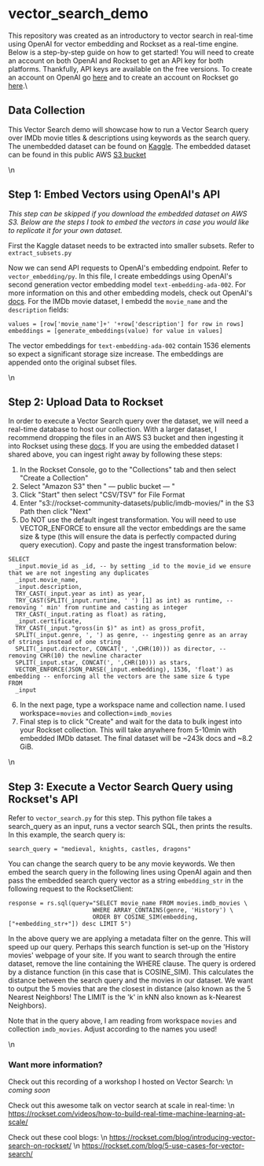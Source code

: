 # vector_search_demo

This repository was created as an introductory to vector search in real-time using OpenAI for vector embedding and Rockset as a real-time engine. Below is a step-by-step guide on how to get started! You will need to create an account on both OpenAI and Rockset to get an API key for both platforms. Thankfully, API keys are available on the free versions. To create an account on OpenAI go [here](https://platform.openai.com/signup?) and to create an account on Rockset go [here](https://rockset.com/create/).\


## Data Collection
This Vector Search demo will showcase how to run a Vector Search query over IMDb movie titles & descriptions using keywords as the search query. The unembedded dataset can be found on [Kaggle](https://www.kaggle.com/datasets/rajugc/imdb-movies-dataset-based-on-genre?select=action.csv). The embedded dataset can be found in this public AWS [S3 bucket](s3://rockset-community-datasets/public/imdb-movies/)

\n
## Step 1: Embed Vectors using OpenAI's API
*This step can be skipped if you download the embedded dataset on AWS S3. Below are the steps I took to embed the vectors in case you would like to replicate it for your own dataset.*

First the Kaggle dataset needs to be extracted into smaller subsets. Refer to `extract_subsets.py`

Now we can send API requests to OpenAI's embedding endpoint. Refer to `vector_embedding/py`. In this file, I create embeddings using OpenAI's second generation vector embedding model `text-embedding-ada-002`. For more information on this and other embedding models, check out OpenAI's [docs](https://platform.openai.com/docs/guides/embeddings). For the IMDb movie dataset, I embedd the `movie_name` and the `description` fields:

```
values = [row['movie_name']+' '+row['description'] for row in rows]
embeddings = [generate_embeddings(value) for value in values]
```

The vector embeddings for `text-embedding-ada-002` contain 1536 elements so expect a significant storage size increase. The embeddings are appended onto the original subset files.

\n
## Step 2: Upload Data to Rockset
In order to execute a Vector Search query over the dataset, we will need a real-time database to host our collection. With a larger dataset, I recommend dropping the files in an AWS S3 bucket and then ingesting it into Rockset using these [docs](https://rockset.com/docs/amazon-s3/). If you are using the embedded dataset I shared above, you can ingest right away by following these steps:
  1. In the Rockset Console, go to the "Collections" tab and then select "Create a Collection"
  2. Select "Amazon S3" then " — public bucket — "
  3. Click "Start" then select "CSV/TSV" for File Format
  4. Enter "s3://rockset-community-datasets/public/imdb-movies/" in the S3 Path then click "Next"
  5. Do NOT use the default ingest transformation. You will need to use VECTOR_ENFORCE to ensure all the vector embeddings are the same size & type (this will ensure the data is perfectly compacted during query execution). Copy and paste the ingest transformation below:

  ```
  SELECT
    _input.movie_id as _id, -- by setting _id to the movie_id we ensure that we are not ingesting any duplicates
    _input.movie_name,
    _input.description,
    TRY_CAST(_input.year as int) as year,
    TRY_CAST(SPLIT(_input.runtime, ' ') [1] as int) as runtime, -- removing ' min' from runtime and casting as integer
    TRY_CAST(_input.rating as float) as rating,
    _input.certificate,
    TRY_CAST(_input."gross(in $)" as int) as gross_profit,
    SPLIT(_input.genre, ', ') as genre, -- ingesting genre as an array of strings instead of one string
    SPLIT(_input.director, CONCAT(', ',CHR(10))) as director, -- removing CHR(10) the newline character
    SPLIT(_input.star, CONCAT(', ',CHR(10))) as stars,
    VECTOR_ENFORCE(JSON_PARSE(_input.embedding), 1536, 'float') as embedding -- enforcing all the vectors are the same size & type
  FROM
    _input
  ```

  6. In the next page, type a workspace name and collection name. I used workspace=`movies` and collection=`imdb_movies`
  7. Final step is to click "Create" and wait for the data to bulk ingest into your Rockset collection. This will take anywhere from 5-10min with embedded IMDb dataset. The final dataset will be ~243k docs and ~8.2 GiB.

\n
## Step 3: Execute a Vector Search Query using Rockset's API

Refer to `vector_search.py` for this step. This python file takes a search_query as an input, runs a vector search SQL, then prints the results. In this example, the search query is:
```
search_query = "medieval, knights, castles, dragons"
```
You can change the search query to be any movie keywords. We then embed the search query in the following lines using OpenAI again and then pass the embedded search query vector as a string `embedding_str` in the following request to the RocksetClient:

```
response = rs.sql(query="SELECT movie_name FROM movies.imdb_movies \
                        WHERE ARRAY_CONTAINS(genre, 'History') \
                        ORDER BY COSINE_SIM(embedding,["+embedding_str+"]) desc LIMIT 5")
```
In the above query we are applying a metadata filter on the genre. This will speed up our query. Perhaps this search function is set-up on the 'History movies' webpage of your site. If you want to search through the entire dataset, remove the line containing the WHERE clause. The query is ordered by a distance function (in this case that is COSINE_SIM). This calculates the distance between the search query and the movies in our dataset. We want to output the 5 movies that are the closest in distance (also known as the 5 Nearest Neighbors! The LIMIT is the 'k' in kNN also known as k-Nearest Neighbors).

Note that in the query above, I am reading from workspace `movies` and collection `imdb_movies`. Adjust according to the names you used!

\n
### Want more information?
Check out this recording of a workshop I hosted on Vector Search: 
\n
*coming soon*

Check out this awesome talk on vector search at scale in real-time:
\n
https://rockset.com/videos/how-to-build-real-time-machine-learning-at-scale/

Check out these cool blogs:
\n
https://rockset.com/blog/introducing-vector-search-on-rockset/
\n
https://rockset.com/blog/5-use-cases-for-vector-search/
